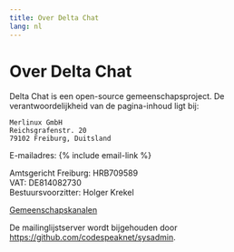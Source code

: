 ```yaml
---
title: Over Delta Chat
lang: nl
---
```


# Over Delta Chat

Delta Chat is een open-source gemeenschapsproject. De verantwoordelijkheid van de pagina-inhoud ligt bij:

    Merlinux GmbH
    Reichsgrafenstr. 20
    79102 Freiburg, Duitsland

E-mailadres: {% include email-link %}

Amtsgericht Freiburg: HRB709589  
VAT: DE814082730  
Bestuursvoorzitter: Holger Krekel

[Gemeenschapskanalen](contribute)

De mailinglijstserver wordt  bijgehouden door <https://github.com/codespeaknet/sysadmin>.
